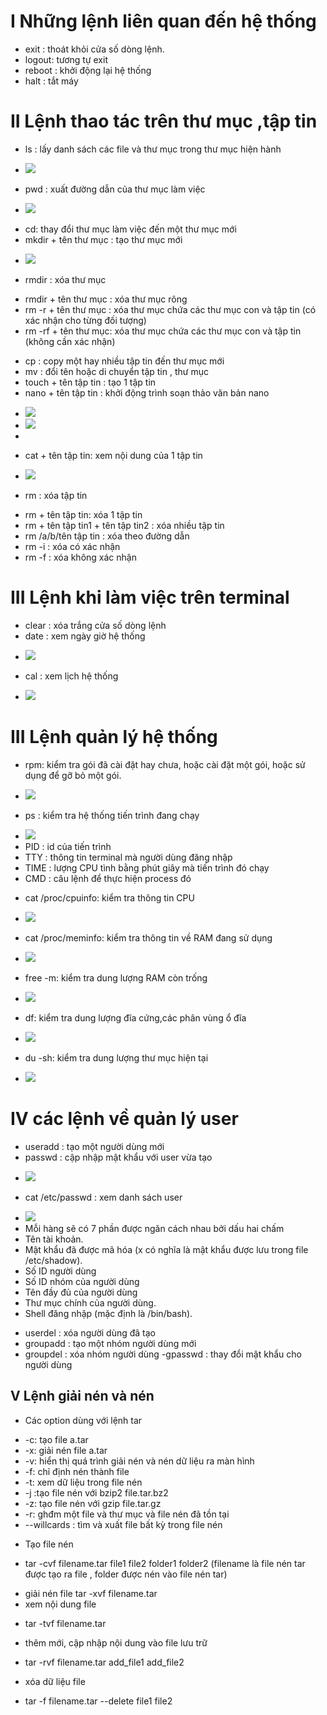 # I Những lệnh liên quan đến hệ thống
- exit : thoát khỏi cửa số dòng lệnh.
- logout: tương tự exit
- reboot : khởi động lại hệ thống
- halt : tắt máy
# II Lệnh thao tác trên thư mục ,tập tin
- ls : lấy danh sách các file và thư mục trong thư mục hiện hành
+ <img src="img/1.PNG">
- pwd : xuất đường dẫn của thư mục làm việc
+ <img src="img/2.PNG">
- cd: thay đổi thư mục làm việc đến một thư mục mới
- mkdir + tên thư mục : tạo thư mục mới
+ <img src="img/3.PNG">
- rmdir : xóa thư mục
+ rmdir + tên thư mục : xóa thư mục rông
+ rm -r + tên thư mục : xóa thư mục chứa các thư mục con và tập tin (có xác nhận cho từng đối tượng)
+ rm -rf + tên thư mục: xóa thư mục chứa các thư mục con và tập tin (không cần xác nhận)
- cp : copy một hay nhiều tập tin đến thư mục mới
- mv : đổi tên hoặc di chuyển tập tin , thư mục
- touch + tên tập tin : tạo 1 tập tin
- nano + tên tập tin : khởi động trình soạn thảo văn bản nano
+ <img src="img/5.PNG">
+ <img src="img/6.PNG">
+
- cat + tên tập tin: xem nội dung của 1 tập tin
+ <img src="img/7.PNG">
- rm : xóa tập tin
+ rm + tên tập tin: xóa 1 tập tin
+ rm + tên tập tin1 + tên tập tin2 : xóa nhiều tập tin
+ rm /a/b/tên tập tin : xóa theo đường dẫn
+ rm -i : xóa có xác nhận
+ rm -f : xóa không xác nhận

# III Lệnh khi làm việc trên terminal
- clear : xóa trắng cửa số dòng lệnh
- date : xem ngày giờ hệ thống
+ <img src="img/8.PNG">
- cal : xem lịch hệ thống 
+ <img src="img/9.PNG">
# III Lệnh quản lý hệ thống
- rpm: kiểm tra gói đã cài đặt hay chưa, hoặc cài đặt một gói, hoặc sử dụng để gỡ bỏ một gói.
+ <img src="img/10.PNG">
- ps : kiểm tra hệ thống tiến trình đang chạy
+ <img src="img/11.PNG">
+ PID : id của tiến trình
+ TTY : thông tin terminal mà người dùng đăng nhập
+ TIME : lượng CPU tình bằng phút giây mà tiến trình đó chạy
+ CMD : câu lệnh để thực hiện process đó
- cat /proc/cpuinfo: kiểm tra thông tin CPU
+ <img src="img/15.PNG">
- cat /proc/meminfo: kiểm tra thông tin về RAM đang sử dụng
+ <img src="img/16.PNG">
- free -m: kiểm tra dung lượng RAM còn trống
+ <img src="img/17.PNG">
- df: kiểm tra dung lượng đĩa cứng,các phân vùng ổ đĩa
+ <img src="img/19.PNG">
- du -sh: kiểm tra dung lượng thư mục hiện tại
+ <img src="img/18.PNG">

# IV các lệnh về quản lý user 
- useradd : tạo một người dùng mới
- passwd : cập nhập mật khẩu với user vừa tạo
+ <img src="img/13.PNG">
- cat /etc/passwd : xem danh sách user
+ <img src="img/14.PNG">
+ Mỗi hàng sẽ có 7 phần được ngăn cách nhau bởi dấu hai chấm
+ Tên tài khoản.
+ Mật khẩu đã được mã hóa (x có nghĩa là mật khẩu được lưu trong file /etc/shadow).
+ Số ID người dùng 
+ Số ID nhóm của người dùng 
+ Tên đầy đủ của người dùng 
+ Thư mục chính của người dùng.
+ Shell đăng nhập (mặc định là /bin/bash).
- userdel : xóa người dùng đã tạo
- groupadd : tạo một nhóm người dùng mới
- groupdel : xóa nhóm người dùng
-gpasswd : thay đổi mật khẩu cho người dùng

## V Lệnh giải nén và nén
- Các option dùng với lệnh tar
+ -c: tạo file a.tar
+ -x: giải nén file a.tar
+ -v: hiển thị quá trình giải nén và nén dữ liệu ra màn hình
+ -f: chỉ định nén thành file
+ -t: xem dữ liệu trong file nén
+ -j :tạo file nén với bzip2 file.tar.bz2
+ -z: tạo file nén với gzip  file.tar.gz
+ -r: ghđm một file và thư mục và file nén đã tồn tại
+ --willcards : tìm và xuất file bất kỳ trong file nén
- Tạo file nén 
+  tar -cvf filename.tar file1 file2 folder1 folder2
(filename là file nén tar được tạo ra file , folder được nén vào file nén tar)

- giải nén file
 tar -xvf filename.tar
- xem nội dung file
+ tar -tvf filename.tar
- thêm mới, cập nhập nội dung vào file lưu trữ
+  tar -rvf filename.tar add_file1 add_file2
- xóa dữ liệu file
+ tar -f filename.tar --delete file1 file2





 







 







